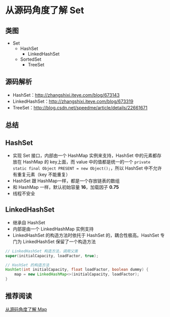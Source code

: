 # 从源码角度了解 Set

## 类图

* Set
    * HashSet
        * LinkedHashSet
    * SortedSet
        * TreeSet
        
## 源码解析

* HashSet：http://zhangshixi.iteye.com/blog/673143
* LinkedHashSet：http://zhangshixi.iteye.com/blog/673319
* TreeSet：http://blog.csdn.net/speedme/article/details/22661671

## 总结

## HashSet

* 实现 Set 接口，内部由一个 HashMap 实例来支持，HashSet 中的元素都存放在 HashMap 的 key上面，而 value 中的值都是统一的一个 `private static final Object PRESENT = new Object();`，所以 HashSet 中不允许有重复元素（key 不能重复）
* HashSet 跟 HashMap一样，都是一个存放链表的数组
* 和 HashMap 一样，默认初始容量 **16**，加载因子 **0.75**
* 线程不安全

## LinkedHashSet

* 继承自 HashSet
* 内部是由一个 LinkedHashMap 实例支持
* LinkedHashSet 的构造方法时依托于 HashSet 的，耦合性极高。HashSet 专门为 LinkedHashSet 保留了一个构造方法

```java
// LinkedHashSet 构造方法，调用父类
super(initialCapacity, loadFactor, true);

// HashSet 的构造方法
HashSet(int initialCapacity, float loadFactor, boolean dummy) {
    map = new LinkedHashMap<>(initialCapacity, loadFactor);
}
```

## 推荐阅读

[从源码角度了解 Map](https://onlylemi.github.io/blog/android-analysis-map/)